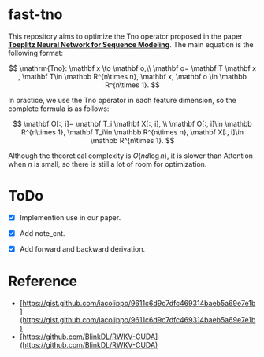 # fast-tno

This repository aims to optimize the Tno operator proposed in the paper [**Toeplitz Neural Network for Sequence Modeling**](https://openreview.net/pdf?id=IxmWsm4xrua). The main equation is the following format:


$$
\mathrm{Tno}: \mathbf x \to \mathbf o,\\
\mathbf o= \mathbf T \mathbf x , \mathbf T\in \mathbb R^{n\times n}, \mathbf x, \mathbf o \in \mathbb R^{n\times 1}.
$$

In practice, we use the Tno operator in each feature dimension, so the complete formula is as follows:

$$
\mathbf O[:, i]= \mathbf T_i \mathbf X[:, i], \\
\mathbf O[:, i]\in \mathbb R^{n\times 1}, \mathbf T_i\in \mathbb R^{n\times n},  \mathbf X[:, i]\in \mathbb R^{n\times 1}.
$$

Although the theoretical complexity is $O(nd\log n )$, it is slower than Attention when $n$ is small, so there is still a lot of room for optimization.

# ToDo


- [x] Implemention use in our paper.
- [x] Add note_cnt.
- [x] Add forward and backward derivation.



# Reference

- [https://gist.github.com/iacolippo/9611c6d9c7dfc469314baeb5a69e7e1b](https://gist.github.com/iacolippo/9611c6d9c7dfc469314baeb5a69e7e1b)
- [https://github.com/BlinkDL/RWKV-CUDA](https://github.com/BlinkDL/RWKV-CUDA)
